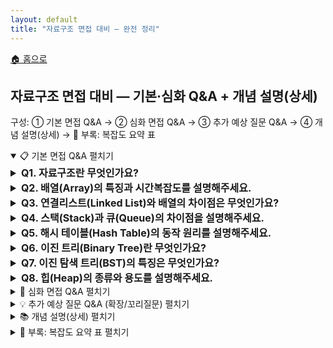 ```yaml
---
layout: default
title: "자료구조 면접 대비 — 완전 정리"
---
```


<p class="breadcrumb"><a href="/cs_study/home.html">🏠 홈으로</a></p>

<section>
  <h2>자료구조 면접 대비 — 기본·심화 Q&A + 개념 설명(상세)</h2>
  <p>구성: ① 기본 면접 Q&A → ② 심화 면접 Q&A → ③ 추가 예상 질문 Q&A → ④ 개념 설명(상세) → 📌 부록: 복잡도 요약 표</p>
</section>

<!-- ① 기본 면접 Q&A -->
<details open>
  <summary><span class="accordion-title">📋 기본 면접 Q&A</span> <span class="indicator">펼치기</span></summary>
  <div class="accordion-content">

  <details>
    <summary style="font-size:1rem;"><b>Q1. 자료구조란 무엇인가요?</b></summary>
    <div class="accordion-content">
      <p><b>A:</b> 자료구조는 컴퓨터에서 데이터를 효율적으로 저장하고 조작할 수 있도록 조직화하는 방법입니다. 데이터의 삽입, 삭제, 검색 등의 연산을 효율적으로 수행하기 위해 데이터들 간의 관계를 정의한 것이라고 할 수 있습니다. 좋은 자료구조를 선택하면 알고리즘의 효율성을 크게 향상시킬 수 있습니다.</p>
    </div>
  </details>

  <details>
    <summary style="font-size:1rem;"><b>Q2. 배열(Array)의 특징과 시간복잡도를 설명해주세요.</b></summary>
    <div class="accordion-content">
      <p><b>A:</b> 배열은 같은 타입의 데이터를 연속된 메모리 공간에 저장하는 선형 자료구조입니다. 인덱스를 통해 직접 접근이 가능하여 검색의 시간복잡도가 O(1)입니다. 하지만 중간에 원소를 삽입하거나 삭제할 때는 다른 원소들을 이동시켜야 하므로 O(n)의 시간이 걸립니다. 크기가 고정되어 있어 메모리를 효율적으로 사용할 수 있지만, 동적으로 크기를 변경하기 어렵다는 단점이 있습니다.</p>
    </div>
  </details>

  <details>
    <summary style="font-size:1rem;"><b>Q3. 연결리스트(Linked List)와 배열의 차이점은 무엇인가요?</b></summary>
    <div class="accordion-content">
      <p><b>A:</b> 연결리스트는 노드들이 포인터로 연결된 동적 자료구조입니다. 배열과 달리 메모리상에서 연속적으로 저장되지 않으며, 각 노드가 데이터와 다음 노드의 주소를 가지고 있습니다. 삽입과 삭제는 O(1)로 배열보다 빠르지만, 특정 위치에 접근하려면 처음부터 순차적으로 탐색해야 하므로 검색은 O(n)입니다. 동적으로 크기를 조절할 수 있어 메모리를 유연하게 사용할 수 있습니다.</p>
    </div>
  </details>

  <details>
    <summary style="font-size:1rem;"><b>Q4. 스택(Stack)과 큐(Queue)의 차이점을 설명해주세요.</b></summary>
    <div class="accordion-content">
      <p><b>A:</b> 스택은 LIFO(Last In First Out) 구조로 마지막에 들어간 데이터가 먼저 나오는 자료구조입니다. push와 pop 연산을 통해 데이터를 추가하고 제거하며, 함수 호출이나 재귀 알고리즘에 주로 사용됩니다. 큐는 FIFO(First In First Out) 구조로 먼저 들어간 데이터가 먼저 나오는 자료구조입니다. enqueue와 dequeue 연산을 사용하며, BFS나 작업 스케줄링에 활용됩니다.
</p>
    </div>
  </details>

  <details>
    <summary style="font-size:1rem;"><b>Q5. 해시 테이블(Hash Table)의 동작 원리를 설명해주세요.</b></summary>
    <div class="accordion-content">
      <p><b>A:</b> 해시 테이블은 해시 함수를 사용하여 키를 배열의 인덱스로 변환하고, 해당 위치에 값을 저장하는 자료구조입니다. 이상적인 경우 삽입, 삭제, 검색이 모두 O(1)의 시간복잡도를 가집니다. 하지만 서로 다른 키가 같은 해시값을 가지는 충돌이 발생할 수 있어, 체이닝이나 오픈 어드레싱 같은 충돌 해결 방법이 필요합니다.</p>
    </div>
  </details>

  <details>
    <summary style="font-size:1rem;"><b>Q6. 이진 트리(Binary Tree)란 무엇인가요?</b></summary>
    <div class="accordion-content">
      <p><b>A:</b> 이진 트리는 각 노드가 최대 2개의 자식 노드를 가질 수 있는 트리 구조입니다. 왼쪽 자식과 오른쪽 자식으로 구분되며, 계층적 데이터를 표현하는 데 적합합니다. 루트 노드부터 시작해서 레벨별로 데이터를 저장하며, 트리 순회 방법으로는 전위, 중위, 후위 순회가 있습니다.</p>
    </div>
  </details>

  <details>
    <summary style="font-size:1rem;"><b>Q7. 이진 탐색 트리(BST)의 특징은 무엇인가요?</b></summary>
    <div class="accordion-content">
      <p><b>A:</b> 이진 탐색 트리는 왼쪽 서브트리의 모든 노드 값이 루트보다 작고, 오른쪽 서브트리의 모든 노드 값이 루트보다 큰 성질을 만족하는 이진 트리입니다. 이 성질 덕분에 검색, 삽입, 삭제 연산을 평균적으로 O(log n)에 수행할 수 있습니다. 하지만 트리가 한쪽으로 치우친 경우 최악의 경우 O(n)이 될 수 있습니다.</p>
    </div>
  </details>

  <details>
    <summary style="font-size:1rem;"><b>Q8. 힙(Heap)의 종류와 용도를 설명해주세요.</b></summary>
    <div class="accordion-content">
      <p><b>A:</b> 힙은 완전 이진 트리의 형태를 가진 자료구조로, 최대 힙과 최소 힙으로 나뉩니다. 최대 힙은 부모 노드가 자식 노드보다 큰 값을 가지며, 최소 힙은 그 반대입니다. 우선순위 큐를 구현하는 데 주로 사용되며, 힙 정렬 알고리즘의 기반이 됩니다. 삽입과 삭제 연산이 O(log n)의 시간복잡도를 가집니다.</p>
    </div>
  </details>

  </div>
</details>

<!-- ② 심화 면접 Q&A -->
<details>
  <summary><span class="accordion-title">🚀 심화 면접 Q&A</span> <span class="indicator">펼치기</span></summary>
  <div class="accordion-content">

  <details>
    <summary style="font-size:1rem;"><b>Q9. AVL 트리와 Red-Black 트리의 차이점은 무엇인가요?</b></summary>
    <div class="accordion-content">
      <p><b>A:</b>AVL 트리는 모든 노드에서 왼쪽과 오른쪽 서브트리의 높이 차이가 최대 1인 자기 균형 이진 탐색 트리입니다. 더 엄격한 균형 조건을 유지하여 검색 성능이 우수하지만, 삽입과 삭제 시 회전 연산이 자주 발생합니다. Red-Black 트리는 각 노드에 색깔 정보를 추가하여 균형을 유지하는 트리로, AVL 트리보다 균형 조건이 완화되어 삽입과 삭제가 더 효율적입니다.
</p>
    </div>
  </details>

  <details>
    <summary style="font-size:1rem;"><b>Q10. B-트리가 데이터베이스에서 사용되는 이유는 무엇인가요?</b></summary>
    <div class="accordion-content">
      <p><b>A:</b> B-트리는 하나의 노드에 여러 개의 키를 저장할 수 있는 다진 트리로, 디스크 I/O를 최소화하는 데 최적화되어 있습니다. 디스크에서 한 번의 읽기로 여러 키를 가져올 수 있어 외부 저장장치의 특성에 적합합니다. 또한 모든 리프 노드가 같은 레벨에 있어 일정한 검색 성능을 보장하며, 삽입과 삭제 시에도 트리의 균형을 자동으로 유지합니다.</p>
    </div>
  </details>

  <details>
    <summary style="font-size:1rem;"><b>Q11. 해시 테이블의 충돌 해결 방법들을 비교해주세요.</b></summary>
    <div class="accordion-content">
      <p><b>A:</b> 체이닝은 같은 해시값을 가진 데이터들을 연결리스트로 연결하는 방법입니다. 구현이 간단하고 테이블이 가득 차도 동작하지만, 추가 메모리가 필요하고 캐시 성능이 떨어질 수 있습니다. 오픈 어드레싱은 충돌 발생 시 다른 빈 슬롯을 찾는 방법으로, 선형 탐사, 제곱 탐사, 이중 해싱 등이 있습니다. 메모리 효율성이 좋지만 삭제가 복잡하고 클러스터링 문제가 발생할 수 있습니다.</p>
    </div>
  </details>

  <details>
    <summary style="font-size:1rem;"><b>Q12. 그래프의 표현 방법인 인접 행렬과 인접 리스트의 장단점은?</b></summary>
    <div class="accordion-content">
      <p><b>A:</b> 인접 행렬은 2차원 배열로 그래프를 표현하는 방법입니다. 두 정점 간의 연결 여부를 O(1)에 확인할 수 있고 구현이 간단하지만, 정점 수의 제곱만큼 메모리를 사용하여 희소 그래프에서는 비효율적입니다. 인접 리스트는 각 정점마다 연결된 정점들의 리스트를 유지하는 방법으로, 간선 수에 비례하는 메모리만 사용하여 효율적이지만, 두 정점의 연결 여부 확인이 O(V)까지 걸릴 수 있습니다.</p>
    </div>
  </details>

  <details>
    <summary style="font-size:1rem;"><b>Q13. 트라이(Trie) 자료구조의 특징과 용도를 설명해주세요.</b></summary>
    <div class="accordion-content">
      <p><b>A:</b> 트라이는 문자열을 저장하고 검색하는 데 특화된 트리 자료구조입니다. 각 노드가 하나의 문자를 나타내며, 루트에서 특정 노드까지의 경로가 하나의 문자열을 구성합니다. 문자열의 길이를 m이라 할 때 삽입, 삭제, 검색이 모두 O(m)에 가능합니다. 자동 완성, 사전 검색, IP 라우팅 등에 활용되며, 공통 접두사를 가진 문자열들을 효율적으로 저장할 수 있습니다.</p>
    </div>
  </details>

  <details>
    <summary style="font-size:1rem;"><b>Q14. 세그먼트 트리(Segment Tree)란 무엇이며 언제 사용하나요?</b></summary>
    <div class="accordion-content">
      <p><b>A:</b> 세그먼트 트리는 배열의 구간에 대한 쿼리를 효율적으로 처리하기 위한 트리 자료구조입니다. 각 노드가 특정 구간의 정보를 저장하며, 리프 노드는 배열의 개별 원소를 나타냅니다. 구간 합, 최댓값, 최솟값 등의 쿼리를 O(logn)에 처리할 수 있고, 원소 값 변경도 O(log n)에 가능합니다. 대량의 구간 쿼리가 있는 문제에서 효과적으로 사용됩니다.</p>
    </div>
  </details>

  <details>
    <summary style="font-size:1rem;"><b>Q15. Union-Find(Disjoint Set) 자료구조의 동작 원리는?</b></summary>
    <div class="accordion-content">
      <p><b>A:</b> Union-Find는 서로소 집합들을 효율적으로 관리하는 자료구조입니다. 각 집합을 트리로 표현하고, 트리의 루트를 집합의 대표로 사용합니다. Find 연산은 원소가 속한 집합의 대표를 찾고, Union 연산은 두 집합을 하나로 합칩니다. 경로 압축과 랭크에 의한 합치기 최적화를 적용하면 거의 상수 시간에 연산이 가능하며, 크러스칼 알고리즘이나 연결 성분 찾기에 활용됩니다.</p>
    </div>
  </details>

  </div>
</details>

<!-- ③ 추가 예상 질문 Q&A (확장/꼬리질문) -->
<details>
  <summary><span class="accordion-title">💡 추가 예상 질문 Q&A (확장/꼬리질문)</span> <span class="indicator">펼치기</span></summary>
  <div class="accordion-content">

  <details>
    <summary><b>Q16. 동적 배열(Dynamic Array)의 동작 원리를 설명해주세요.</b></summary>
    <div class="accordion-content">
      <p><b>A:</b> 동적 배열은 크기를 런타임에 조절할 수 있는 배열입니다. 내부적으로 고정 크기의 배열을 사용하되, 용량이 부족해지면 더 큰 배열을 할당하고 기존 데이터를 복사합니다. 일반적으로 용량이 가득 찰 때마다 2배씩 확장하는 전략을 사용하여, 삽입의 분할상환 시간복잡도를 O(1)로 만듭니다. 메모리 사용량과 복사 비용 사이의 균형을 맞춘 효율적인 자료구조입니다</p>
    </div>
  </details>

  <details>
    <summary><b>Q17. 스킵 리스트(Skip List)란 무엇인가요?</b></summary>
    <div class="accordion-content">
      <p><b>A:</b> 스킵 리스트는 정렬된 연결리스트에 여러 레벨의 "지름길"을 추가한 확률적 자료구조입니다. 각 노드가 여러 레벨의 포인터를 가져서 빠른 검색을 가능하게 합니다. 검색, 삽입, 삭제가 평균적으로 O(log n)의 성능을 보이며, 구현이 이진 탐색 트리보다 간단합니다. Redis 같은 시스템에서 정렬된 집합을 구현하는 데 사용됩니다.</p>
    </div>
  </details>

  <details>
    <summary><b>Q18. 블룸 필터(Bloom Filter)의 원리와 용도는?</b></summary>
    <div class="accordion-content">
      <p><b>A:</b> 블룸 필터는 어떤 원소가 집합에 속하는지를 확률적으로 검사하는 자료구조입니다. 비트 배열과 여러 개의 해시 함수를 사용하여 원소를 저장합니다. 거짓 양성은 있을 수 있지만 거짓 음성은 없어서 "확실히 없다" 또는 "있을 수도 있다"라는 답을 줍니다. 메모리를 매우 효율적으로 사용하여 대용량 데이터에서 중복 검사나 캐시 시스템에 활용됩니다.</p>
    </div>
  </details>

  <details>
    <summary><b>Q19. 캐시 교체 알고리즘들을 비교해주세요.</b></summary>
    <div class="accordion-content">
      <p><b>A:</b> LRU(Least Recently Used)는 가장 오래 사용되지 않은 데이터를 교체하는 방식으로, 연결리스트와 해시맵을 조합해서 O(1)에 구현할 수 있습니다. LFU(Least Frequently Used)는 가장 적게 사용된 데이터를 교체하며, FIFO는 가장 먼저 들어온 데이터를 교체합니다. Random은 무작위로 선택하는 방식으로 구현이 간단합니다. 각각 지역성의 종류에 따라 다른 성능을 보입니다.</p>
    </div>
  </details>

  <details>
    <summary><b>Q20. 문자열 매칭 알고리즘에서 사용되는 자료구조는?</b></summary>
    <div class="accordion-content">
      <p><b>A:</b> KMP 알고리즘에서는 부분 매치 테이블(접두사 함수)을 사용하여 불일치 시 얼마나 이동할지 미리 계산합니다. Rabin-Karp 알고리즘은 롤링 해시를 사용하여 문자열의 해시값을 효율적으로 업데이트합니다. Aho-Corasick 알고리즘은 트라이와 실패 함수를 결합하여 여러 패턴을 동시에 검색합니다. 접미사 배열이나 접미사 트리는 문자열의 모든 접미사 정보를 저장하여 복잡한 문자열 질의를 처리합니다.</p>
    </div>
  </details>

  <details>
    <summary><b>Q21. 메모리 풀(Memory Pool)의 개념과 장점은?</b></summary>
    <div class="accordion-content">
      <p><b>A:</b> 메모리 풀은 미리 큰 메모리 블록을 할당해두고, 필요할 때마다 작은 단위로 나누어 사용하는 메모리 관리 기법입니다. 동적 할당과 해제의 오버헤드를 줄이고, 메모리 단편화를 방지하며, 할당 속도를 향상시킵니다. 특히 같은 크기의 객체를 자주 생성하고 삭제하는 상황에서 효과적이며, 게임 엔진이나 실시간 시스템에서 널리 사용됩니다.</p>
    </div>
  </details>

  <details>
    <summary><b>Q22. 스레드 안전한 자료구조는 어떻게 구현하나요?</b></summary>
    <div class="accordion-content">
      <p><b>A:</b> 스레드 안전성을 위해 뮤텍스나 스핀락 같은 동기화 기법을 사용할 수 있습니다. Lock-free 자료구조는 원자적 연산(atomic operations)을 사용하여 락 없이도 동시성을 보장합니다. Copy-on-Write 방식은 읽기가 많은 상황에서 효과적이며, 세분화된 락킹은 전체 자료구조가 아닌 부분적으로만 락을 거는 방법입니다. 각 방법은 성능과 복잡성 사이의 트레이드오프를 가집니다.</p>
    </div>
  </details>

  <details>
    <summary><b>Q23. 압축 자료구조(Succinct Data Structure)란?</b></summary>
    <div class="accordion-content">
      <p><b>A:</b> 압축 자료구조는 이론적 최소 공간에 가까운 메모리를 사용하면서도 효율적인 연산을 지원하는 자료구조입니다. 예를 들어, 비트 벡터에서 rank와 select 연산을 상수 시간에 지원하면서도 추가 공간을 거의 사용하지 않습니다. Wavelet 트리, FM-인덱스 등이 대표적이며, 대용량 데이터 처리나 생물정보학에서 활용됩니다.</p>
    </div>
  </details>

  <details>
    <summary><b>Q24. 영속적 자료구조(Persistent Data Structure)의 특징은?</b></summary>
    <div class="accordion-content">
      <p><b>A:</b> 영속적 자료구조는 수정 연산 후에도 이전 버전을 그대로 유지하는 자료구조입니다. Path copying, Fat node, Copy-on-Write 등의 기법을 사용하여 구현하며, 함수형 프로그래밍 언어에서 주로 사용됩니다. 버전 관리, 되돌리기 기능, 병렬 처리에서 유용하지만 일반적으로 더 많은 메모리를 사용합니다.</p>
    </div>
  </details>

  <details>
    <summary><b>Q25. 근사 자료구조(Approximate Data Structure)는 언제 사용하나요?</b></summary>
    <div class="accordion-content">
      <p><b>A:</b> 근사 자료구조는 정확한 결과 대신 근사치를 빠르게 제공하는 자료구조입니다. HyperLogLog는 집합의 크기를 근사적으로 계산하고, Count-Min Sketch는 원소의 빈도를 추정합니다. 스트리밍 데이터나 대용량 데이터에서 실시간 분석이 필요할 때 사용하며, 정확성을 일부 포기하는 대신 메모리와 처리 시간을 크게 절약할 수 있습니다.</p>
    </div>
  </details>

  </div>
</details>

<!-- ④ 개념 설명(상세) -->
<details>
  <summary><span class="accordion-title">📚 개념 설명(상세)</span> <span class="indicator">펼치기</span></summary>
  <div class="accordion-content">

  <h3>1) 시간·공간 복잡도와 분할 상환</h3>
  <p>빅오 표기는 상한을 나타냅니다. 평균/최악/상환을 구분하는 습관이 중요합니다. 상환 분석은 희소한 비싼 연산(동적 확장/재해싱)을 평균화해 평균 <code>O(1)</code>을 정당화합니다.</p>

  <h3>2) 배열 &amp; 동적 배열</h3>
  <ul>
    <li><b>장점:</b> 연속 메모리로 캐시 친화적, 인덱스 접근 <code>O(1)</code></li>
    <li><b>단점:</b> 중간 삽입/삭제 <code>O(n)</code>, 크기 고정</li>
    <li><b>동적 배열:</b> 용량이 찰 때 배수 확장으로 평균 <code>O(1)</code> 삽입. 축소 정책도 고려</li>
  </ul>

  <h3>3) 연결 리스트(단일/이중/원형)</h3>
  <ul>
    <li><b>장점:</b> 중간 삽입/삭제 <code>O(1)</code>, 메모리 재배치 불필요</li>
    <li><b>단점:</b> 임의 접근 불가, 포인터 오버헤드, 캐시 비우호적</li>
    <li><b>응용:</b> LRU, 빈번한 중간 수정, 거대한 객체 이동 회피</li>
  </ul>

  <h3>4) 스택/큐/데크</h3>
  <p>스택(호출 스택, DFS, 수식 평가) / 큐(BFS, 버퍼, 생산자-소비자) / 데크(양끝 <code>O(1)</code> — 슬라이딩 윈도우, 모노톤 큐)</p>

  <h3>5) 해시 테이블</h3>
  <ul>
    <li><b>핵심 파라미터:</b> 해시 함수 품질, 부하율(<code>α</code>), 리사이즈 정책</li>
    <li><b>충돌 회피:</b> 체이닝, 개방 주소법(선형/이차/이중), Robin Hood/Cuckoo</li>
    <li><b>실무 팁:</b> 키 평활화, 난독화 해시로 공격적 충돌 방어, 버킷 트리화(JDK 8+)</li>
  </ul>

  <h3>6) 트리 &amp; 순회</h3>
  <p>트리 높이는 성능의 핵심. 전위(복원/직렬화), 중위(BST 정렬), 후위(삭제/평가), 레벨(BFS).</p>

  <h3>7) BST와 균형 트리(AVL/Red-Black)</h3>
  <p>BST는 편향 방지 필요. AVL: 탐색 유리 / Red-Black: 업데이트 유리(산업 표준).</p>

  <h3>8) 힙 &amp; 우선순위 큐</h3>
  <p>배열 구현으로 부모/자식 인덱스 계산이 간단. 응용: 일정 관리, QoS, 스트림 Top-K.</p>

  <h3>9) B-Tree/B+Tree</h3>
  <p>외부 메모리 친화: 큰 팬아웃으로 I/O 감소. B+Tree: 리프 체인으로 범위 스캔 최적.</p>

  <h3>10) Trie &amp; 변형</h3>
  <p>Radix/Patricia로 경로 압축, TST로 메모리 절약. Aho–Corasick: 다중 패턴 매칭 선형 시간.</p>

  <h3>11) 그래프 표현 &amp; 탐색</h3>
  <p>인접 리스트 vs 인접 행렬. BFS(최단거리, 레벨)/DFS(사이클, 위상, 연결성).</p>

  <h3>12) 세그먼트 트리 &amp; 펜윅 트리</h3>
  <p>세그먼트: 다양한 모노이드/지연 전파. 펜윅: 합/누적 빈도 특화(간단/저메모리).</p>

  <h3>13) Union-Find(DSU)</h3>
  <p>경로 압축 + 랭크/사이즈로 거의 상수. 응용: 동적 연결성, MST, 군집화.</p>

  <h3>14) Skip List</h3>
  <p>확률적 균형 — 단순 구현 + 정렬 리스트와 로그 탐색 결합. 병행성 구현에 우호적.</p>

  <h3>15) 문자열 자료구조</h3>
  <p>접미 배열/트리 + LCP: 부분 문자열/반복 패턴/사전 질의. Rope/Gap Buffer: 대용량 편집 최적.</p>

  <h3>16) 캐시 정책</h3>
  <p>LRU/LFU/ARC/TinyLFU — 액세스 패턴에 맞춘 하이브리드가 효과적. 구현: LRU(해시+이중리스트), LFU(해시+빈도버킷).</p>

  <h3>17) 불변/영속(Persistent) 구조</h3>
  <p>구조 공유로 스냅샷/버전 관리, 동시성 안전. 단점: 쓰기 시 메모리/GC 오버헤드.</p>

  <h3>18) 일관성·캐시 지역성·실무 선택</h3>
  <p>CPU 캐시/분기 예측을 고려하면 배열 기반이 대체로 우세. 데이터 패턴/업데이트 빈도/병행성 요구를 함께 평가해야 최적 선택.</p>

  </div>
</details>

<!-- 📌 부록: 복잡도 요약 표 -->
<details>
  <summary><span class="accordion-title">📌 부록: 복잡도 요약 표</span> <span class="indicator">펼치기</span></summary>
  <div class="accordion-content">
    <table>
      <thead>
        <tr>
          <th>구조</th><th>조회</th><th>삽입</th><th>삭제</th><th>비고</th>
        </tr>
      </thead>
      <tbody>
        <tr><td>배열</td><td>O(1)</td><td>O(n)</td><td>O(n)</td><td>끝 삽입은 상환 O(1)</td></tr>
        <tr><td>연결 리스트</td><td>O(n)</td><td>O(1)*</td><td>O(1)*</td><td>*노드 참조 있으면</td></tr>
        <tr><td>해시 테이블</td><td>O(1) avg</td><td>O(1) avg</td><td>O(1) avg</td><td>충돌/리사이즈 고려</td></tr>
        <tr><td>BST(균형)</td><td>O(log n)</td><td>O(log n)</td><td>O(log n)</td><td>편향 시 O(n)</td></tr>
        <tr><td>힙</td><td>O(1) extremum</td><td>O(log n)</td><td>O(log n)</td><td>우선순위 큐</td></tr>
        <tr><td>Trie</td><td>O(m)</td><td>O(m)</td><td>O(m)</td><td>m=문자열 길이</td></tr>
        <tr><td>세그먼트 트리</td><td>O(log n)</td><td>O(log n)</td><td>O(log n)</td><td>Lazy로 대량 업데이트</td></tr>
        <tr><td>펜윅 트리</td><td>O(log n)</td><td>O(log n)</td><td>O(log n)</td><td>합/빈도 특화</td></tr>
        <tr><td>스킵 리스트</td><td>O(log n) avg</td><td>O(log n) avg</td><td>O(log n) avg</td><td>확률적</td></tr>
      </tbody>
    </table>
  </div>
</details>
